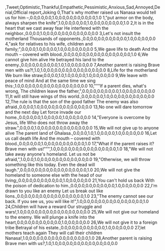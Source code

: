 ,Tweet,Optimistic,Thankful,Empathetic,Pessimistic,Anxious,Sad,Annoyed,Denial,Official report,Joking
0,That's why mother raised us Nanasa would tell us for him –,0.0,0.0,0.0,1.0,0.0,0.0,0.0,0.0,0.0,1.0
1,"put armor on the body, always sharpen the knife",1.0,0.0,0.0,0.0,1.0,0.0,0.0,0.0,0.0,1.0
2,It is in the heart that we cast away fear He interfered with the neighbor.,0.0,0.0,1.0,0.0,0.0,0.0,0.0,0.0,0.0,0.0
3,Let's not insult the motherland Thousands of opponents.,0.0,0.0,0.0,0.0,0.0,0.0,1.0,0.0,0.0,0.0
4,"ask for relatives to his wife, children and family;",0.0,0.0,1.0,0.0,0.0,1.0,0.0,0.0,0.0,0.0
5,We gave life to death And the mouth – covered with blood.,0.0,0.0,0.0,0.0,0.0,0.0,0.0,0.0,0.0,1.0
6,We cannot give him alive He betrayed his land to the enemy.,0.0,0.0,0.0,0.0,0.0,1.0,1.0,0.0,0.0,0.0
7,Another parent is raising Brave men with us?!,1.0,1.0,0.0,0.0,0.0,0.0,0.0,0.0,0.0,0.0
8,Life for the motherland We burn like straw,0.0,0.0,1.0,1.0,0.0,0.0,1.0,0.0,0.0,0.0
9,We leave with peace of mind And at the same time we sing this:,1.0,0.0,0.0,0.0,0.0,0.0,0.0,0.0,0.0,0.0
10,"""If a parent dies, what's wrong, The children leave the father,",0.0,0.0,0.0,0.0,0.0,1.0,0.0,0.0,0.0,0.0
11,It will still have wings of this world.,0.0,0.0,0.0,1.0,0.0,0.0,0.0,0.0,0.0,0.0
12,The rule is that the son of the good father The enemy was also afraid.,0.0,0.0,1.0,0.0,0.0,0.0,0.0,0.0,0.0,0.0
13,No one will dare tomorrow and the next day Let force invade our home.,0.0,0.0,0.0,1.0,0.0,0.0,1.0,0.0,0.0,0.0
14,"Everyone is overcome by Jesus, life Who does not throw away the straw.",0.0,0.0,1.0,0.0,0.0,0.0,0.0,0.0,0.0,0.0
15,We will not give up to anyone alive The parent land of Ghalasa.,0.0,0.0,1.0,1.0,0.0,0.0,1.0,0.0,0.0,0.0
16,Let us call death life And the mouth – covered with blood.,0.0,0.0,0.0,1.0,0.0,0.0,0.0,0.0,0.0,1.0
17,"What if the parent raises it? Brave men with us!""",1.0,0.0,0.0,0.0,0.0,0.0,0.0,0.0,0.0,1.0
18,"We will not take away anyone's homeland. Let us not be afraid,",1.0,0.0,1.0,0.0,0.0,0.0,0.0,0.0,0.0,0.0
19,"Otherwise, we will throw something like this today. Even the dead will laugh.",0.0,0.0,0.0,0.0,0.0,0.0,0.0,0.0,0.0,1.0
20,We will not give the homeland to someone else with the head of our living;,0.0,0.0,0.0,0.0,0.0,0.0,1.0,0.0,0.0,0.0
21,You can't hold us back With the poison of dedication to him.,0.0,0.0,0.0,0.0,0.0,0.0,1.0,0.0,0.0,0.0
22,I'm drawn to you like an enemy Let us break out like lions.,0.0,0.0,0.0,0.0,0.0,0.0,0.0,0.0,0.0,1.0
23,"The enemy cannot see our back. If you see us, you will like it!",1.0,0.0,0.0,0.0,0.0,0.0,0.0,0.0,0.0,1.0
24,Children will have a reward Our struggle and wars!,1.0,0.0,0.0,0.0,0.0,0.0,0.0,0.0,0.0,0.0
25,We will not give our homeland to the enemy. We will plunge a knife into the heart,0.0,0.0,0.0,0.0,0.0,0.0,1.0,0.0,0.0,0.0
26,We will not give it to a foreign tribe Betrayal of his estate.,0.0,0.0,0.0,0.0,0.0,0.0,1.0,0.0,0.0,0.0
27,let mothers teach again They will call their children Nanasa!,1.0,0.0,0.0,0.0,0.0,0.0,0.0,0.0,0.0,1.0
28,Another parent is raising Brave men with us?,1.0,1.0,0.0,0.0,0.0,0.0,0.0,0.0,0.0,0.0
